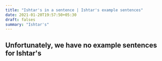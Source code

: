 ```yaml
---
title: "Ishtar's in a sentence | Ishtar's example sentences"
date: 2021-01-20T19:57:50+05:30
draft: falses
summary: "Ishtar's"
---
```

## Unfortunately, we have no example sentences for Ishtar's                 
